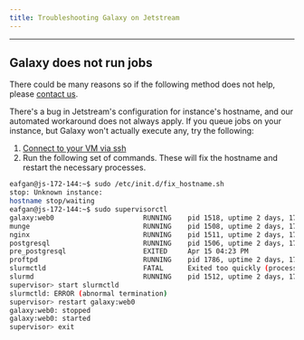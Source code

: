 ```yaml
---
title: Troubleshooting Galaxy on Jetstream
---
```

<slot name="cloud/jetstream/linkbox" />

<div class='left'></div>

----

## Galaxy does not run jobs

There could be many reasons so if the following method does not help, please [contact us](https://help.galaxyproject.org/).

There's a bug in Jetstream's configuration for instance's hostname, and our automated workaround does not always apply. If you queue jobs on your instance, but Galaxy won't actually execute any, try the following:
 
1. [Connect to your VM via ssh](/src/cloud/jetstream/ssh/index.md)
2. Run the following set of commands. These will fix the hostname and restart the necessary processes.

```bash
eafgan@js-172-144:~$ sudo /etc/init.d/fix_hostname.sh
stop: Unknown instance:
hostname stop/waiting
eafgan@js-172-144:~$ sudo supervisorctl
galaxy:web0                      RUNNING    pid 1518, uptime 2 days, 17:02:05
munge                            RUNNING    pid 1508, uptime 2 days, 17:02:05
nginx                            RUNNING    pid 1511, uptime 2 days, 17:02:05
postgresql                       RUNNING    pid 1506, uptime 2 days, 17:02:05
pre_postgresql                   EXITED     Apr 15 04:23 PM
proftpd                          RUNNING    pid 1786, uptime 2 days, 17:01:58
slurmctld                        FATAL      Exited too quickly (process log may have details)
slurmd                           RUNNING    pid 1512, uptime 2 days, 17:02:05
supervisor> start slurmctld
slurmctld: ERROR (abnormal termination)
supervisor> restart galaxy:web0
galaxy:web0: stopped
galaxy:web0: started
supervisor> exit
```
